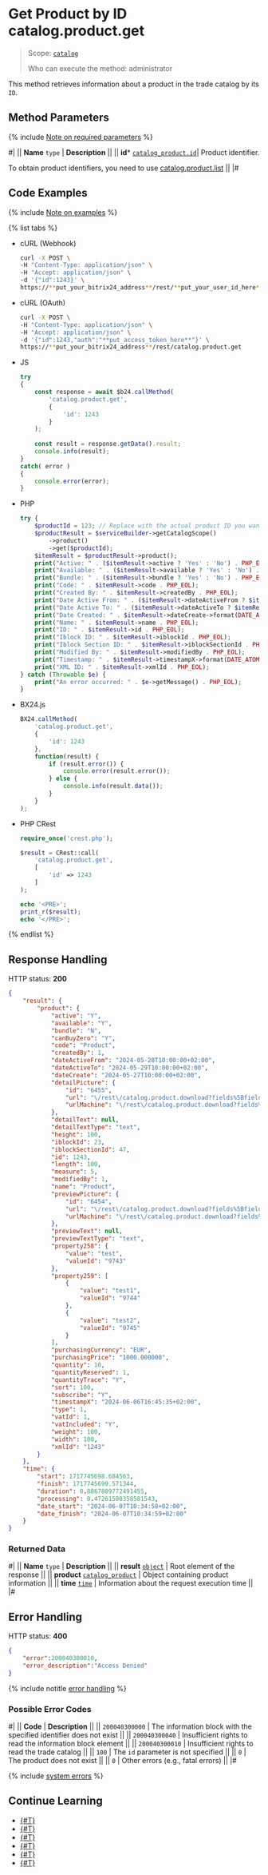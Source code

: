 # Get Product by ID catalog.product.get

> Scope: [`catalog`](../../scopes/permissions.md)
>
> Who can execute the method: administrator

This method retrieves information about a product in the trade catalog by its `ID`.

## Method Parameters

{% include [Note on required parameters](../../../_includes/required.md) %}

#|
|| **Name**
`type` | **Description** ||
|| **id*** 
[`catalog_product.id`](../data-types.md#catalog_product)| Product identifier.

To obtain product identifiers, you need to use [catalog.product.list](./catalog-product-list.md)
 ||
|#

## Code Examples

{% include [Note on examples](../../../_includes/examples.md) %}

{% list tabs %}

- cURL (Webhook)

    ```bash
    curl -X POST \
    -H "Content-Type: application/json" \
    -H "Accept: application/json" \
    -d '{"id":1243}' \
    https://**put_your_bitrix24_address**/rest/**put_your_user_id_here**/**put_your_webhook_here**/catalog.product.get
    ```

- cURL (OAuth)

    ```bash
    curl -X POST \
    -H "Content-Type: application/json" \
    -H "Accept: application/json" \
    -d '{"id":1243,"auth":"**put_access_token_here**"}' \
    https://**put_your_bitrix24_address**/rest/catalog.product.get
    ```

- JS

    ```js
    try
    {
    	const response = await $b24.callMethod(
    		'catalog.product.get',
    		{
    			'id': 1243
    		}
    	);
    	
    	const result = response.getData().result;
    	console.info(result);
    }
    catch( error )
    {
    	console.error(error);
    }
    ```

- PHP

    ```php       
    try {
        $productId = 123; // Replace with the actual product ID you want to retrieve
        $productResult = $serviceBuilder->getCatalogScope()
            ->product()
            ->get($productId);
        $itemResult = $productResult->product();
        print("Active: " . ($itemResult->active ? 'Yes' : 'No') . PHP_EOL);
        print("Available: " . ($itemResult->available ? 'Yes' : 'No') . PHP_EOL);
        print("Bundle: " . ($itemResult->bundle ? 'Yes' : 'No') . PHP_EOL);
        print("Code: " . $itemResult->code . PHP_EOL);
        print("Created By: " . $itemResult->createdBy . PHP_EOL);
        print("Date Active From: " . ($itemResult->dateActiveFrom ? $itemResult->dateActiveFrom->format(DATE_ATOM) : 'N/A') . PHP_EOL);
        print("Date Active To: " . ($itemResult->dateActiveTo ? $itemResult->dateActiveTo->format(DATE_ATOM) : 'N/A') . PHP_EOL);
        print("Date Created: " . $itemResult->dateCreate->format(DATE_ATOM) . PHP_EOL);
        print("Name: " . $itemResult->name . PHP_EOL);
        print("ID: " . $itemResult->id . PHP_EOL);
        print("Iblock ID: " . $itemResult->iblockId . PHP_EOL);
        print("Iblock Section ID: " . $itemResult->iblockSectionId . PHP_EOL);
        print("Modified By: " . $itemResult->modifiedBy . PHP_EOL);
        print("Timestamp: " . $itemResult->timestampX->format(DATE_ATOM) . PHP_EOL);
        print("XML ID: " . $itemResult->xmlId . PHP_EOL);
    } catch (Throwable $e) {
        print("An error occurred: " . $e->getMessage() . PHP_EOL);
    }
    ```

- BX24.js

    ```js
    BX24.callMethod(
        'catalog.product.get',
        {
            'id': 1243
        },
        function(result) {
            if (result.error()) {
                console.error(result.error());
            } else {
                console.info(result.data());
            }
        }
    );
    ```

- PHP CRest

    ```php
    require_once('crest.php');

    $result = CRest::call(
        'catalog.product.get',
        [
            'id' => 1243
        ]
    );

    echo '<PRE>';
    print_r($result);
    echo '</PRE>';
    ```

{% endlist %}

## Response Handling

HTTP status: **200**

```json
{
    "result": {
        "product": {
            "active": "Y",
            "available": "Y",
            "bundle": "N",
            "canBuyZero": "Y",
            "code": "Product",
            "createdBy": 1,
            "dateActiveFrom": "2024-05-28T10:00:00+02:00",
            "dateActiveTo": "2024-05-29T10:00:00+02:00",
            "dateCreate": "2024-05-27T10:00:00+02:00",
            "detailPicture": {
                "id": "6455",
                "url": "\/rest\/catalog.product.download?fields%5BfieldName%5D=detailPicture\u0026fields%5BfileId%5D=6455\u0026fields%5BproductId%5D=1243",
                "urlMachine": "\/rest\/catalog.product.download?fields%5BfieldName%5D=detailPicture\u0026fields%5BfileId%5D=6455\u0026fields%5BproductId%5D=1243"
            },
            "detailText": null,
            "detailTextType": "text",
            "height": 100,
            "iblockId": 23,
            "iblockSectionId": 47,
            "id": 1243,
            "length": 100,
            "measure": 5,
            "modifiedBy": 1,
            "name": "Product",
            "previewPicture": {
                "id": "6454",
                "url": "\/rest\/catalog.product.download?fields%5BfieldName%5D=previewPicture\u0026fields%5BfileId%5D=6454\u0026fields%5BproductId%5D=1243",
                "urlMachine": "\/rest\/catalog.product.download?fields%5BfieldName%5D=previewPicture\u0026fields%5BfileId%5D=6454\u0026fields%5BproductId%5D=1243"
            },
            "previewText": null,
            "previewTextType": "text",
            "property258": {
                "value": "test",
                "valueId": "9743"
            },
            "property259": [
                {
                    "value": "test1",
                    "valueId": "9744"
                },
                {
                    "value": "test2",
                    "valueId": "9745"
                }
            ],
            "purchasingCurrency": "EUR",
            "purchasingPrice": "1000.000000",
            "quantity": 10,
            "quantityReserved": 1,
            "quantityTrace": "Y",
            "sort": 100,
            "subscribe": "Y",
            "timestampX": "2024-06-06T16:45:35+02:00",
            "type": 1,
            "vatId": 1,
            "vatIncluded": "Y",
            "weight": 100,
            "width": 100,
            "xmlId": "1243"
        }
    },
    "time": {
        "start": 1717745698.684563,
        "finish": 1717745699.571344,
        "duration": 0.8867809772491455,
        "processing": 0.47261500358581543,
        "date_start": "2024-06-07T10:34:58+02:00",
        "date_finish": "2024-06-07T10:34:59+02:00"
    }
}
```

### Returned Data

#|
|| **Name**
`type` | **Description** ||
|| **result**
[`object`](../../data-types.md) | Root element of the response ||
|| **product**
[`catalog_product`](../data-types.md#catalog_product) | Object containing product information ||
|| **time**
[`time`](../../data-types.md) | Information about the request execution time ||
|#

## Error Handling

HTTP status: **400**

```json
{
    "error":200040300010,
    "error_description":"Access Denied"
}
```

{% include notitle [error handling](../../../_includes/error-info.md) %}

### Possible Error Codes

#|
|| **Code** | **Description** ||
|| `200040300000` | The information block with the specified identifier does not exist ||
|| `200040300040` | Insufficient rights to read the information block element ||
|| `200040300010` | Insufficient rights to read the trade catalog ||
|| `100` | The `id` parameter is not specified ||
|| `0` | The product does not exist ||
|| `0` | Other errors (e.g., fatal errors) ||
|#

{% include [system errors](../../../_includes/system-errors.md) %}

## Continue Learning 

- [{#T}](./catalog-product-add.md)
- [{#T}](./catalog-product-update.md)
- [{#T}](./catalog-product-list.md)
- [{#T}](./catalog-product-download.md)
- [{#T}](./catalog-product-delete.md)
- [{#T}](./catalog-product-get-fields-by-filter.md)